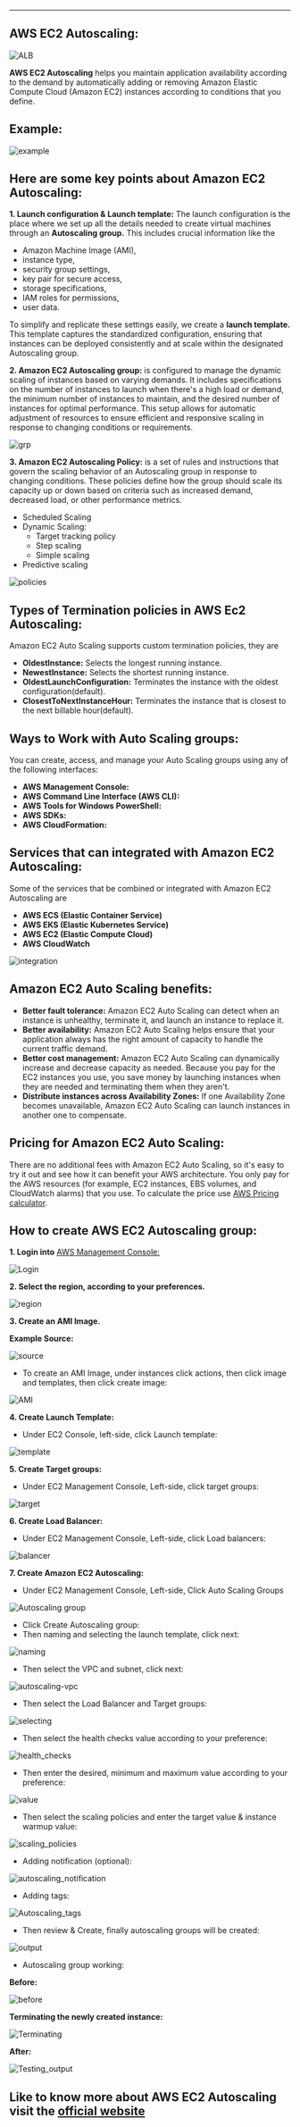 ---
## AWS EC2 Autoscaling:


![ALB](https://github.com/Ravivarman16/images/blob/main/ALTER-ALB-MAIN.png)


**AWS EC2 Autoscaling** helps you maintain application availability according to the demand by automatically adding or removing Amazon Elastic Compute Cloud (Amazon EC2) instances according to conditions that you define.


## **Example:**


![example](https://github.com/Ravivarman16/images/blob/main/ALTER-EXAMPLE-ALB-EC2.png)

## Here are some key points about Amazon EC2 Autoscaling:
**1. Launch configuration & Launch template:** The launch configuration is the place where we set up all the details needed to create virtual machines through an **Autoscaling group.** This includes crucial information like the
 + Amazon Machine Image (AMI), 
+ instance type, 
+ security group settings, 
+ key pair for secure access, 
+ storage specifications, 
+ IAM roles for permissions, 
+ user data. 

To simplify and replicate these settings easily, we create a **launch template.** This template captures the standardized configuration, ensuring that instances can be deployed consistently and at scale within the designated Autoscaling group.

**2. Amazon EC2 Autoscaling group:** is configured to manage the dynamic scaling of instances based on varying demands. It includes specifications on the number of instances to launch when there's a high load or demand, the minimum number of instances to maintain, and the desired number of instances for optimal performance. This setup allows for automatic adjustment of resources to ensure efficient and responsive scaling in response to changing conditions or requirements.

![grp](https://github.com/Ravivarman16/images/blob/main/autoscaling_group.png)

**3. Amazon EC2 Autoscaling Policy:** is a set of rules and instructions that govern the scaling behavior of an Autoscaling group in response to changing conditions. These policies define how the group should scale its capacity up or down based on criteria such as increased demand, decreased load, or other performance metrics.

+ Scheduled Scaling
+ Dynamic Scaling:
  + Target tracking policy
  + Step scaling
  + Simple scaling  
+  Predictive scaling

![policies](https://github.com/Ravivarman16/images/blob/main/types%20of%20policies.png)

## Types of Termination policies in AWS Ec2 Autoscaling:
Amazon EC2 Auto Scaling supports custom termination policies, they are
 
  +  **OldestInstance:** Selects the longest running instance.
  +  **NewestInstance:** Selects the shortest running instance.
  +  **OldestLaunchConfiguration:** Terminates the instance with the oldest configuration(default).
  +  **ClosestToNextInstanceHour:** Terminates the instance that is closest to the next billable hour(default).

## Ways to Work with Auto Scaling groups:
You can create, access, and manage your Auto Scaling groups using any of the following interfaces:
  +  **AWS Management Console:** 
  +  **AWS Command Line Interface (AWS CLI):** 
  +  **AWS Tools for Windows PowerShell:** 
  +  **AWS SDKs:** 
  +  **AWS CloudFormation:**

## Services that can integrated with Amazon EC2 Autoscaling:
Some of the services that be combined or integrated with Amazon EC2 Autoscaling are
  
  + **AWS ECS (Elastic Container Service)**
  + **AWS EKS (Elastic Kubernetes Service)**
  + **AWS EC2 (Elastic Compute Cloud)**
  + **AWS CloudWatch**

![integration](https://github.com/Ravivarman16/images/blob/main/integration.png)

## Amazon EC2 Auto Scaling benefits:
  + **Better fault tolerance:** Amazon EC2 Auto Scaling can detect when an instance is unhealthy, terminate it, and launch an instance to replace it.
  + **Better availability:** Amazon EC2 Auto Scaling helps ensure that your application always has the right amount of capacity to handle the current traffic demand.
  + **Better cost management:** Amazon EC2 Auto Scaling can dynamically increase and decrease capacity as needed. Because you pay for the EC2 instances you use, you save money by launching instances when they are needed and terminating them when they aren't.
  + **Distribute instances across Availability Zones:** If one Availability Zone becomes unavailable, Amazon EC2 Auto Scaling can launch instances in another one to compensate.

## Pricing for Amazon EC2 Auto Scaling:
There are no additional fees with Amazon EC2 Auto Scaling, so it's easy to try it out and see how it can benefit your AWS architecture. You only pay for the AWS resources (for example, EC2 instances, EBS volumes, and CloudWatch alarms) that you use.
To calculate the price use [AWS Pricing calculator](https://calculator.aws/#/).

## How to create AWS EC2 Autoscaling group:

**1. Login into** [AWS Management Console:](https://signin.aws.amazon.com/signin?redirect_uri=https%3A%2F%2Fconsole.aws.amazon.com%2Fconsole%2Fhome%3FhashArgs%3D%2523%26isauthcode%3Dtrue%26nc2%3Dh_ct%26src%3Dheader-signin%26state%3DhashArgsFromTB_eu-north-1_67569bb514fd7334&client_id=arn%3Aaws%3Asignin%3A%3A%3Aconsole%2Fcanvas&forceMobileApp=0&code_challenge=O-19Kk8URbYdcSReZJtf-59QKpGm4u3dALUVrpv1Fj4&code_challenge_method=SHA-256)

![Login](https://github.com/Ravivarman16/images/blob/main/Login%20into%20console.png)

**2. Select the region, according to your preferences.**

![region](https://github.com/Ravivarman16/images/blob/main/region.png)

**3. Create an AMI Image.**

**Example Source:**

![source](https://github.com/Ravivarman16/images/blob/main/SOURCE.png)

 + To create an AMI Image, under instances click actions, then click image and templates, then click create image:

![AMI](https://github.com/Ravivarman16/images/blob/main/AMI.png)

**4. Create Launch Template:**

  + Under EC2 Console, left-side, click Launch template:

![template](https://github.com/Ravivarman16/images/blob/main/launch%20template.png)

**5. Create Target groups:**

  + Under EC2 Management Console, Left-side, click target groups:

![target](https://github.com/Ravivarman16/images/blob/main/Target%20group.png)

**6. Create Load Balancer:**

  + Under EC2 Management Console, Left-side, click Load balancers:

![balancer](https://github.com/Ravivarman16/images/blob/main/Loadbalancer.png)

**7. Create Amazon EC2 Autoscaling:**

  + Under EC2 Management Console, Left-side, Click Auto Scaling Groups

![Autoscaling group](https://github.com/Ravivarman16/images/blob/main/AUTOSCALING.png) 

  + Click Create Autoscaling group:
  + Then naming and selecting the launch template, click next:

![naming](https://github.com/Ravivarman16/images/blob/main/Naming%20the%20grouop%20.png)

  + Then select the VPC and subnet, click next:

![autoscaling-vpc](https://github.com/Ravivarman16/images/blob/main/AUTOSCALING%20VPC.png)

  + Then select the Load Balancer and Target groups:

![selecting](https://github.com/Ravivarman16/images/blob/main/SELECTING%20LOAD%20BALANCER.png)

  + Then select the health checks value according to your preference:

![health_checks](https://github.com/Ravivarman16/images/blob/main/Health%20checks.png)

  + Then enter the desired, minimum and maximum value according to your preference:

![value](https://github.com/Ravivarman16/images/blob/main/INSTANCE_VALUE.png)

  + Then select the scaling policies and enter the target value & instance warmup value:

![scaling_policies](https://github.com/Ravivarman16/images/blob/main/SCALING_POLICIES.png)

  + Adding notification (optional):

![autoscaling_notification](https://github.com/Ravivarman16/images/blob/main/AUTOSCALING_NOTIFICATION.png)

  + Adding tags:

![Autoscaling_tags](https://github.com/Ravivarman16/images/blob/main/AUTOSCALING%20TAGS.png)

  + Then review & Create, finally autoscaling groups will be created:

![output](https://github.com/Ravivarman16/images/blob/main/AUTOSCALING_FINAL.png)

  + Autoscaling group working:

**Before:**

![before](https://github.com/Ravivarman16/images/blob/main/BEFORE.png)

**Terminating the newly created instance:**

![Terminating](https://github.com/Ravivarman16/images/blob/main/TERMINATING.png)

**After:**

![Testing_output](https://github.com/Ravivarman16/images/blob/main/TESTING_OUTPUT.png)






## Like to know more about AWS EC2 Autoscaling visit the [official website](https://aws.amazon.com/ec2/autoscaling/)

 

 




